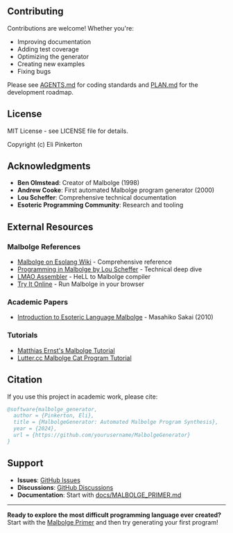 

## Contributing

Contributions are welcome! Whether you're:
- Improving documentation
- Adding test coverage
- Optimizing the generator
- Creating new examples
- Fixing bugs

Please see [AGENTS.md](AGENTS.md) for coding standards and [PLAN.md](PLAN.md) for the development roadmap.

## License

MIT License - see LICENSE file for details.

Copyright (c) Eli Pinkerton

## Acknowledgments

- **Ben Olmstead**: Creator of Malbolge (1998)
- **Andrew Cooke**: First automated Malbolge program generator (2000)
- **Lou Scheffer**: Comprehensive technical documentation
- **Esoteric Programming Community**: Research and tooling

## External Resources

### Malbolge References
- [Malbolge on Esolang Wiki](https://esolangs.org/wiki/Malbolge) - Comprehensive reference
- [Programming in Malbolge by Lou Scheffer](http://www.lscheffer.com/malbolge.shtml) - Technical deep dive
- [LMAO Assembler](https://github.com/esoteric-programmer/LMAO) - HeLL to Malbolge compiler
- [Try It Online](https://tio.run/#malbolge) - Run Malbolge in your browser

### Academic Papers
- [Introduction to Esoteric Language Malbolge](https://www.trs.cm.is.nagoya-u.ac.jp/projects/Malbolge/papers/JVSE2010-Malbolge.pdf) - Masahiko Sakai (2010)

### Tutorials
- [Matthias Ernst's Malbolge Tutorial](http://www.matthias-ernst.eu/malbolge/tutorial/01/learning-malbolge.html)
- [Lutter.cc Malbolge Cat Program Tutorial](https://lutter.cc/malbolge/tutorial/cat.html)

## Citation

If you use this project in academic work, please cite:

```bibtex
@software{malbolge_generator,
  author = {Pinkerton, Eli},
  title = {MalbolgeGenerator: Automated Malbolge Program Synthesis},
  year = {2024},
  url = {https://github.com/yourusername/MalbolgeGenerator}
}
```

## Support

- **Issues**: [GitHub Issues](https://github.com/yourusername/MalbolgeGenerator/issues)
- **Discussions**: [GitHub Discussions](https://github.com/yourusername/MalbolgeGenerator/discussions)
- **Documentation**: Start with [docs/MALBOLGE_PRIMER.md](docs/MALBOLGE_PRIMER.md)

---

**Ready to explore the most difficult programming language ever created?** Start with the [Malbolge Primer](docs/MALBOLGE_PRIMER.md) and then try generating your first program!
